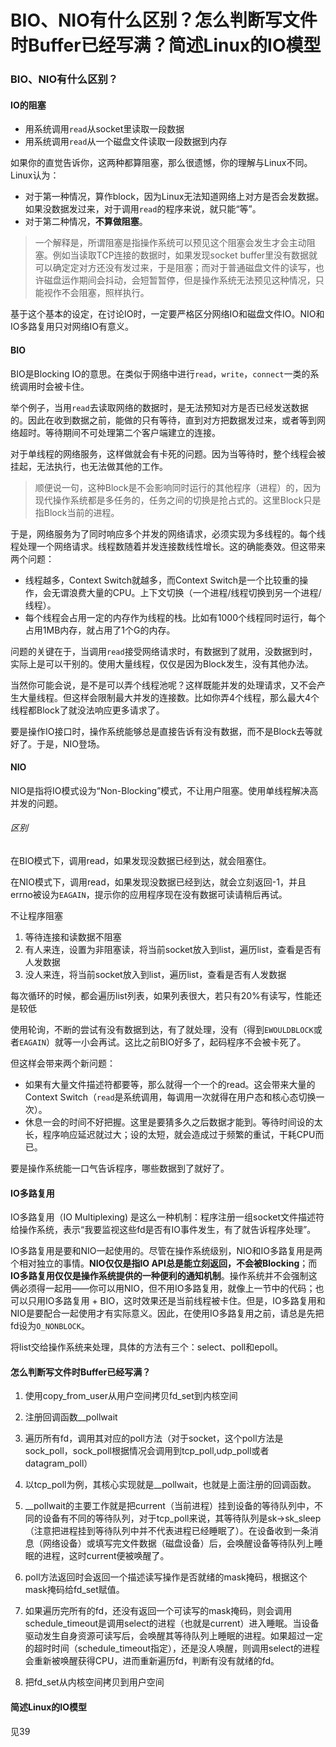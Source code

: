 # BIO、NIO有什么区别？怎么判断写文件时Buffer已经写满？简述Linux的IO模型

### BIO、NIO有什么区别？

#### IO的阻塞

- 用系统调用`read`从socket里读取一段数据
- 用系统调用`read`从一个磁盘文件读取一段数据到内存

如果你的直觉告诉你，这两种都算阻塞，那么很遗憾，你的理解与Linux不同。Linux认为：

- 对于第一种情况，算作block，因为Linux无法知道网络上对方是否会发数据。如果没数据发过来，对于调用`read`的程序来说，就只能“等”。
- 对于第二种情况，**不算做阻塞**。

>一个解释是，所谓阻塞是指操作系统可以预见这个阻塞会发生才会主动阻塞。例如当读取TCP连接的数据时，如果发现socket buffer里没有数据就可以确定定对方还没有发过来，于是阻塞；而对于普通磁盘文件的读写，也许磁盘运作期间会抖动，会短暂暂停，但是操作系统无法预见这种情况，只能视作不会阻塞，照样执行。

基于这个基本的设定，在讨论IO时，一定要严格区分网络IO和磁盘文件IO。NIO和IO多路复用只对网络IO有意义。

#### BIO

BIO是Blocking IO的意思。在类似于网络中进行`read`，`write`，`connect`一类的系统调用时会被卡住。

举个例子，当用`read`去读取网络的数据时，是无法预知对方是否已经发送数据的。因此在收到数据之前，能做的只有等待，直到对方把数据发过来，或者等到网络超时。等待期间不可处理第二个客户端建立的连接。

对于单线程的网络服务，这样做就会有卡死的问题。因为当等待时，整个线程会被挂起，无法执行，也无法做其他的工作。

> 顺便说一句，这种Block是不会影响同时运行的其他程序（进程）的，因为现代操作系统都是多任务的，任务之间的切换是抢占式的。这里Block只是指Block当前的进程。

于是，网络服务为了同时响应多个并发的网络请求，必须实现为多线程的。每个线程处理一个网络请求。线程数随着并发连接数线性增长。这的确能奏效。但这带来两个问题：

- 线程越多，Context Switch就越多，而Context Switch是一个比较重的操作，会无谓浪费大量的CPU。上下文切换（一个进程/线程切换到另一个进程/线程）。
- 每个线程会占用一定的内存作为线程的栈。比如有1000个线程同时运行，每个占用1MB内存，就占用了1个G的内存。

问题的关键在于，当调用`read`接受网络请求时，有数据到了就用，没数据到时，实际上是可以干别的。使用大量线程，仅仅是因为Block发生，没有其他办法。

当然你可能会说，是不是可以弄个线程池呢？这样既能并发的处理请求，又不会产生大量线程。但这样会限制最大并发的连接数。比如你弄4个线程，那么最大4个线程都Block了就没法响应更多请求了。

要是操作IO接口时，操作系统能够总是直接告诉有没有数据，而不是Block去等就好了。于是，NIO登场。

#### NIO

NIO是指将IO模式设为“Non-Blocking”模式，不让用户阻塞。使用单线程解决高并发的问题。

###### 区别

在BIO模式下，调用read，如果发现没数据已经到达，就会阻塞住。

在NIO模式下，调用read，如果发现没数据已经到达，就会立刻返回-1，并且errno被设为`EAGAIN`，提示你的应用程序现在没有数据可读请稍后再试。

不让程序阻塞

1. 等待连接和读数据不阻塞
2. 有人来连，设置为非阻塞读，将当前socket放入到list，遍历list，查看是否有人发数据
3. 没人来连，将当前socket放入到list，遍历list，查看是否有人发数据

每次循环的时候，都会遍历list列表，如果列表很大，若只有20%有读写，性能还是较低

使用轮询，不断的尝试有没有数据到达，有了就处理，没有（得到`EWOULDBLOCK`或者`EAGAIN`）就等一小会再试。这比之前BIO好多了，起码程序不会被卡死了。

但这样会带来两个新问题：

- 如果有大量文件描述符都要等，那么就得一个一个的read。这会带来大量的Context Switch（`read`是系统调用，每调用一次就得在用户态和核心态切换一次）。
- 休息一会的时间不好把握。这里是要猜多久之后数据才能到。等待时间设的太长，程序响应延迟就过大；设的太短，就会造成过于频繁的重试，干耗CPU而已。

要是操作系统能一口气告诉程序，哪些数据到了就好了。

#### IO多路复用

IO多路复用（IO Multiplexing) 是这么一种机制：程序注册一组socket文件描述符给操作系统，表示“我要监视这些fd是否有IO事件发生，有了就告诉程序处理”。

IO多路复用是要和NIO一起使用的。尽管在操作系统级别，NIO和IO多路复用是两个相对独立的事情。**NIO仅仅是指IO API总是能立刻返回，不会被Blocking**；而**IO多路复用仅仅是操作系统提供的一种便利的通知机制**。操作系统并不会强制这俩必须得一起用——你可以用NIO，但不用IO多路复用，就像上一节中的代码；也可以只用IO多路复用 + BIO，这时效果还是当前线程被卡住。但是，IO多路复用和NIO是要配合一起使用才有实际意义。因此，在使用IO多路复用之前，请总是先把fd设为`O_NONBLOCK`。

将list交给操作系统来处理，具体的方法有三个：select、poll和epoll。

#### 怎么判断写文件时Buffer已经写满？

1. 使用copy_from_user从用户空间拷贝fd_set到内核空间

2. 注册回调函数__pollwait

3. 遍历所有fd，调用其对应的poll方法（对于socket，这个poll方法是sock_poll，sock_poll根据情况会调用到tcp_poll,udp_poll或者datagram_poll）
4. 以tcp_poll为例，其核心实现就是__pollwait，也就是上面注册的回调函数。
5. __pollwait的主要工作就是把current（当前进程）挂到设备的等待队列中，不同的设备有不同的等待队列，对于tcp_poll来说，其等待队列是sk->sk_sleep（注意把进程挂到等待队列中并不代表进程已经睡眠了）。在设备收到一条消息（网络设备）或填写完文件数据（磁盘设备）后，会唤醒设备等待队列上睡眠的进程，这时current便被唤醒了。

6. poll方法返回时会返回一个描述读写操作是否就绪的mask掩码，根据这个mask掩码给fd_set赋值。

7. 如果遍历完所有的fd，还没有返回一个可读写的mask掩码，则会调用schedule_timeout是调用select的进程（也就是current）进入睡眠。当设备驱动发生自身资源可读写后，会唤醒其等待队列上睡眠的进程。如果超过一定的超时时间（schedule_timeout指定），还是没人唤醒，则调用select的进程会重新被唤醒获得CPU，进而重新遍历fd，判断有没有就绪的fd。

8. 把fd_set从内核空间拷贝到用户空间

#### 简述Linux的IO模型

见39